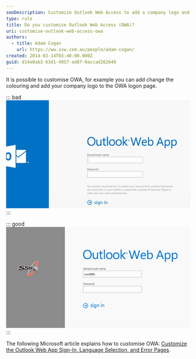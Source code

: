 ```yaml
---
seoDescription: Customize Outlook Web Access to add a company logo and enhance user experience with Exchange 2013.
type: rule
title: Do you customise Outlook Web Access (OWA)?
uri: customise-outlook-web-access-owa
authors:
  - title: Adam Cogan
    url: https://ww.ssw.com.au/people/adam-cogan/
created: 2014-03-14T03:40:00.000Z
guid: d14e0ab3-63d1-4957-ad87-0accad262640
---
```


It is possible to customise OWA, for example you can add change the colouring and add your company logo to the OWA logon page.

<!--endintro-->

::: bad
![Figure: Bad example - OWA logon page doesn't clearly show it's from SSW](custom-owa-bad.jpg)  
:::

::: good
![Figure: Good example - SSW OWA logon page with custom logo](custom-owa.jpg)
:::

The following Microsoft article explains how to customise OWA: [Customize the Outlook Web App Sign-In, Language Selection, and Error Pages](https://learn.microsoft.com/en-us/exchange/customize-the-outlook-web-app-sign-in-language-selection-and-error-pages-exchange-2013-help?redirectedfrom=MSDN).
